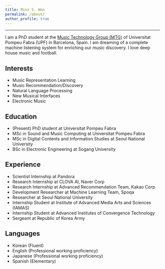 ```yaml
---
title: Minz S. Won
permalink: /about/
author_profile: true
---
```


---

<p>I am a PhD student at the <a href="http://mtg.upf.edu/research/labs/asp-lab">Music Technology Group (MTG)</a> of Universitat Pompeu Fabra (UPF) in Barcelona, Spain. I am dreaming of a complete machine listening system for enriching our music discovery. I love deep house music and football.</p>


<h2>Interests</h2>

<ul>
	<li>Music Representation Learning</li>
	<li>Music Recommendation/Discovery</li>
	<li>Natural Language Processing</li>
	<li>New Musical Interfaces</li>
	<li>Electronic Music</li>
</ul>



<h2>Education</h2>

<ul>
	<li>(Present) PhD student at Universitat Pompeu Fabra</li>
	<li>MSc in Sound and Music Computing at Universitat Pompeu Fabra</li>
	<li>MSc in Digital Contents and Information Studies at Seoul National University</li>
	<li>BSc in Electronic Engineering at Sogang University</li>
</ul>


<h2>Experience</h2>

<ul>
	<li>Scientist Internship at Pandora</li>
	<li>Research Internship at CLOVA AI, Naver Corp</li>
	<li>Research Internship at Advanced Recommendation Team, Kakao Corp</li>
	<li>Development Researcher at Machine Learning Team, Spoqa</li>
	<li>Researcher at Seoul National University</li>
	<li>Internship Student at Institute of Advanced Media Arts and Sciences (IAMAS)</li>
	<li>Internship Student at Advanced Institutes of Convergence Technology</li>
	<li>Sergeant at Republic of Korea Army</li>
</ul>


<h2>Languages</h2>
<ul>
	<li>Korean	(Fluent)</li>
	<li>English	(Professional working proficiency)</li>
	<li>Japanese	(Professional working proficiency)</li>
	<li>Spanish	(Elementary)</li>
</ul>



